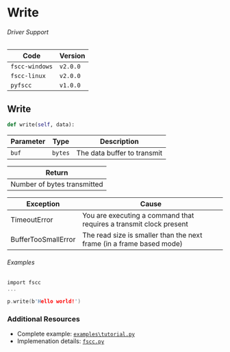 # Write


###### Driver Support
| Code           | Version
| -------------- | --------
| `fscc-windows` | `v2.0.0` 
| `fscc-linux`   | `v2.0.0` 
| `pyfscc`       | `v1.0.0`


## Write
```python
def write(self, data):
```

| Parameter    | Type    | Description
| ------------ | ------- | ---------------------------
| `buf`        | `bytes` | The data buffer to transmit

| Return
| ---------------------------
| Number of bytes transmitted

| Exception           | Cause
| ------------------- | --------------------------------------------------------------------
| TimeoutError        | You are executing a command that requires a transmit clock present
| BufferTooSmallError | The read size is smaller than the next frame (in a frame based mode)

###### Examples
```c
import fscc
...

p.write(b'Hello world!')
```


### Additional Resources
- Complete example: [`examples\tutorial.py`](https://github.com/commtech/pyfscc/blob/master/examples/tutorial.py)
- Implemenation details: [`fscc.py`](https://github.com/commtech/pyfscc/blob/master/fscc.py)
